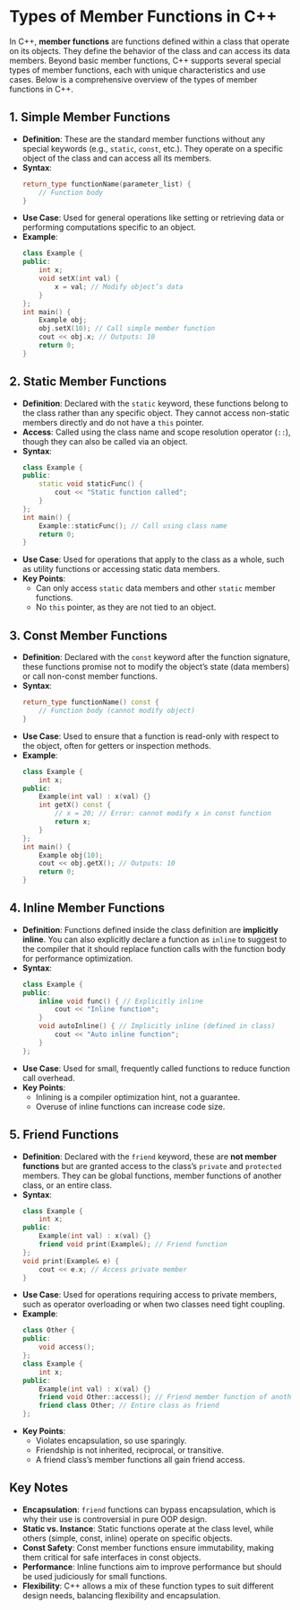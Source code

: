 # Types of Member Functions in C++

In C++, **member functions** are functions defined within a class that operate on its objects. They define the behavior of the class and can access its data members. Beyond basic member functions, C++ supports several special types of member functions, each with unique characteristics and use cases. Below is a comprehensive overview of the types of member functions in C++.

## 1. Simple Member Functions
- **Definition**: These are the standard member functions without any special keywords (e.g., `static`, `const`, etc.). They operate on a specific object of the class and can access all its members.
- **Syntax**:
  ```cpp
  return_type functionName(parameter_list) {
      // Function body
  }
  ```
- **Use Case**: Used for general operations like setting or retrieving data or performing computations specific to an object.
- **Example**:
  ```cpp
  class Example {
  public:
      int x;
      void setX(int val) {
          x = val; // Modify object’s data
      }
  };
  int main() {
      Example obj;
      obj.setX(10); // Call simple member function
      cout << obj.x; // Outputs: 10
      return 0;
  }
  ```

## 2. Static Member Functions
- **Definition**: Declared with the `static` keyword, these functions belong to the class rather than any specific object. They cannot access non-static members directly and do not have a `this` pointer.
- **Access**: Called using the class name and scope resolution operator (`::`), though they can also be called via an object.
- **Syntax**:
  ```cpp
  class Example {
  public:
      static void staticFunc() {
          cout << "Static function called";
      }
  };
  int main() {
      Example::staticFunc(); // Call using class name
      return 0;
  }
  ```
- **Use Case**: Used for operations that apply to the class as a whole, such as utility functions or accessing static data members.
- **Key Points**:
  - Can only access `static` data members and other `static` member functions.
  - No `this` pointer, as they are not tied to an object.

## 3. Const Member Functions
- **Definition**: Declared with the `const` keyword after the function signature, these functions promise not to modify the object’s state (data members) or call non-const member functions.
- **Syntax**:
  ```cpp
  return_type functionName() const {
      // Function body (cannot modify object)
  }
  ```
- **Use Case**: Used to ensure that a function is read-only with respect to the object, often for getters or inspection methods.
- **Example**:
  ```cpp
  class Example {
      int x;
  public:
      Example(int val) : x(val) {}
      int getX() const {
          // x = 20; // Error: cannot modify x in const function
          return x;
      }
  };
  int main() {
      Example obj(10);
      cout << obj.getX(); // Outputs: 10
      return 0;
  }
  ```

## 4. Inline Member Functions
- **Definition**: Functions defined inside the class definition are **implicitly inline**. You can also explicitly declare a function as `inline` to suggest to the compiler that it should replace function calls with the function body for performance optimization.
- **Syntax**:
  ```cpp
  class Example {
  public:
      inline void func() { // Explicitly inline
          cout << "Inline function";
      }
      void autoInline() { // Implicitly inline (defined in class)
          cout << "Auto inline function";
      }
  };
  ```
- **Use Case**: Used for small, frequently called functions to reduce function call overhead.
- **Key Points**:
  - Inlining is a compiler optimization hint, not a guarantee.
  - Overuse of inline functions can increase code size.

## 5. Friend Functions
- **Definition**: Declared with the `friend` keyword, these are **not member functions** but are granted access to the class’s `private` and `protected` members. They can be global functions, member functions of another class, or an entire class.
- **Syntax**:
  ```cpp
  class Example {
      int x;
  public:
      Example(int val) : x(val) {}
      friend void print(Example&); // Friend function
  };
  void print(Example& e) {
      cout << e.x; // Access private member
  }
  ```
- **Use Case**: Used for operations requiring access to private members, such as operator overloading or when two classes need tight coupling.
- **Example**:
  ```cpp
  class Other {
  public:
      void access();
  };
  class Example {
      int x;
  public:
      Example(int val) : x(val) {}
      friend void Other::access(); // Friend member function of another class
      friend class Other; // Entire class as friend
  };
  ```
- **Key Points**:
  - Violates encapsulation, so use sparingly.
  - Friendship is not inherited, reciprocal, or transitive.
  - A friend class’s member functions all gain friend access.

## Key Notes
- **Encapsulation**: `friend` functions can bypass encapsulation, which is why their use is controversial in pure OOP design.
- **Static vs. Instance**: Static functions operate at the class level, while others (simple, const, inline) operate on specific objects.
- **Const Safety**: Const member functions ensure immutability, making them critical for safe interfaces in const objects.
- **Performance**: Inline functions aim to improve performance but should be used judiciously for small functions.
- **Flexibility**: C++ allows a mix of these function types to suit different design needs, balancing flexibility and encapsulation.